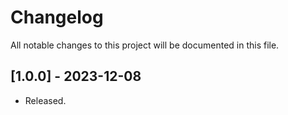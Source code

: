 # Changelog

All notable changes to this project will be documented in this file.

## [1.0.0] - 2023-12-08
- Released.